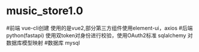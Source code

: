 # music_store1.0
#前端 vue-cli创建 使用的是vue2,部分第三方组件使用element-ui，axios
#后端 python(fastapi) 使用双token对身份进行校验，使用OAuth2标准  sqlalchemy 对数据库模型映射
#数据库 mysql 
